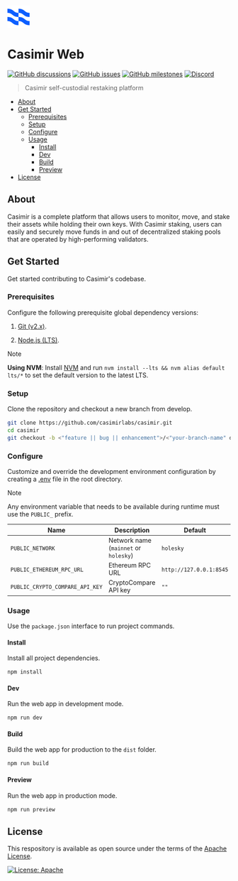 <img width="50px" alt="Casimir logo" src="casimir.png">

# Casimir Web

[![GitHub discussions](https://img.shields.io/github/discussions/consensusnetworks/casimir)](https://github.com/consensusnetworks/casimir/discussions)
[![GitHub issues](https://img.shields.io/github/issues/consensusnetworks/casimir)](https://github.com/consensusnetworks/casimir/issues)
[![GitHub milestones](https://img.shields.io/github/milestones/all/consensusnetworks/casimir)](https://github.com/consensusnetworks/casimir/milestones)
[![Discord](https://img.shields.io/discord/976524855279226880?logo=discord)](https://discord.com/invite/Vy2b3gSZx8)

> Casimir self-custodial restaking platform

- [About](#about)
- [Get Started](#get-started)
  - [Prerequisites](#prerequisites)
  - [Setup](#setup)
  - [Configure](#configure)
  - [Usage](#usage)
    - [Install](#install)
    - [Dev](#dev)
    - [Build](#build)
    - [Preview](#preview)
- [License](#license)

## About

Casimir is a complete platform that allows users to monitor, move, and stake their assets while holding their own keys. With Casimir staking, users can easily and securely move funds in and out of decentralized staking pools that are operated by high-performing validators.

## Get Started

Get started contributing to Casimir's codebase.

### Prerequisites

Configure the following prerequisite global dependency versions:

1. [Git (v2.x)](https://git-scm.com/downloads).

2. [Node.js (LTS)](https://nodejs.org/en/download).

  > [!NOTE]
  > **Using NVM**: Install [NVM](https://github.com/nvm-sh/nvm?tab=readme-ov-file#installing-and-updating) and run `nvm install --lts && nvm alias default lts/*` to set the default version to the latest LTS.

### Setup

Clone the repository and checkout a new branch from develop.

```zsh
git clone https://github.com/casimirlabs/casimir.git
cd casimir
git checkout -b <"feature || bug || enhancement">/<"your-branch-name" develop
```

### Configure

Customize and override the development environment configuration by creating a [.env](.env) file in the root directory.

> [!NOTE]
> Any environment variable that needs to be available during runtime must use the `PUBLIC_` prefix.

| Name | Description | Default |
| - | - | - |
| `PUBLIC_NETWORK` | Network name (`mainnet` or `holesky`) | `holesky` |
| `PUBLIC_ETHEREUM_RPC_URL` | Ethereum RPC URL | `http://127.0.0.1:8545` |
| `PUBLIC_CRYPTO_COMPARE_API_KEY` | CryptoCompare API key | `""` |

### Usage

Use the `package.json` interface to run project commands.

#### Install

Install all project dependencies.

```sh
npm install
```

#### Dev

Run the web app in development mode.

```sh
npm run dev
```

#### Build

Build the web app for production to the `dist` folder.

```sh
npm run build
```

#### Preview

Run the web app in production mode.

```sh
npm run preview
```

## License

This respository is available as open source under the terms of the [Apache License](https://opensource.org/licenses/Apache).

[![License: Apache](https://img.shields.io/badge/License-Apache-green.svg)](LICENSE.md)
